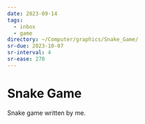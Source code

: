 ```yaml
---
date: 2023-09-14
tags:
  - inbox
  - game
directory: ~/Computer/graphics/Snake_Game/
sr-due: 2023-10-07
sr-interval: 4
sr-ease: 270
---
```


# Snake Game

Snake game written by me.


